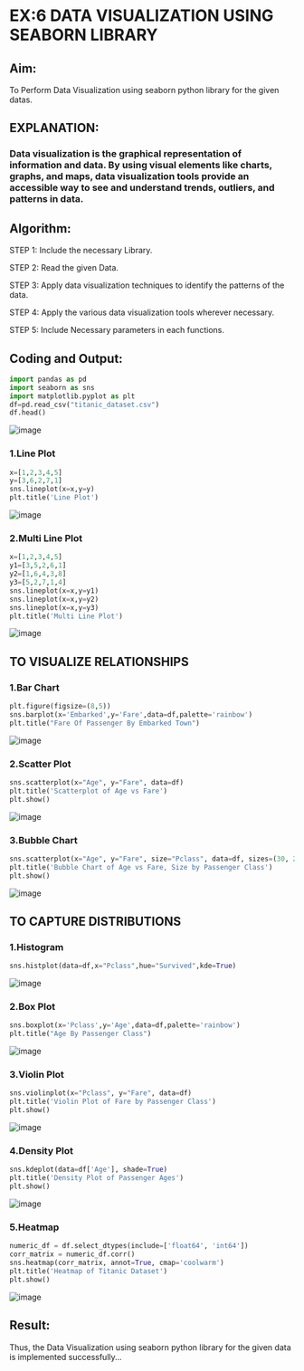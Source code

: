 # EX:6 DATA VISUALIZATION USING SEABORN LIBRARY

## Aim:
  To Perform Data Visualization using seaborn python library for the given datas.

## EXPLANATION:
### Data visualization is the graphical representation of information and data. By using visual elements like charts, graphs, and maps, data visualization tools provide an accessible way to see and understand trends, outliers, and patterns in data.

## Algorithm:

STEP 1: Include the necessary Library.

STEP 2: Read the given Data.

STEP 3: Apply data visualization techniques to identify the patterns of the data.

STEP 4: Apply the various data visualization tools wherever necessary.

STEP 5: Include Necessary parameters in each functions.

## Coding and Output:

```py
import pandas as pd
import seaborn as sns
import matplotlib.pyplot as plt
df=pd.read_csv("titanic_dataset.csv")
df.head()
```

![image](https://github.com/aadithyan22000618/EXNO-6-DS/assets/113586376/79f4819c-dfc3-4906-84c0-9e03ce115c32)



### 1.Line Plot
```py
x=[1,2,3,4,5]
y=[3,6,2,7,1]
sns.lineplot(x=x,y=y)
plt.title('Line Plot')
```
![image](https://github.com/aadithyan22000618/EXNO-6-DS/assets/113586376/68a63045-f6dc-4229-bc53-e4e4e71b14f5)


### 2.Multi Line Plot
```py
x=[1,2,3,4,5]
y1=[3,5,2,6,1]
y2=[1,6,4,3,8]
y3=[5,2,7,1,4]
sns.lineplot(x=x,y=y1)
sns.lineplot(x=x,y=y2)
sns.lineplot(x=x,y=y3)
plt.title('Multi Line Plot')
```

![image](https://github.com/aadithyan22000618/EXNO-6-DS/assets/113586376/aae1a706-a5b2-41ed-bd91-3bfde2f18fae)


## TO VISUALIZE RELATIONSHIPS
### 1.Bar Chart
```py
plt.figure(figsize=(8,5))
sns.barplot(x='Embarked',y='Fare',data=df,palette='rainbow')
plt.title("Fare Of Passenger By Embarked Town")
```
![image](https://github.com/aadithyan22000618/EXNO-6-DS/assets/113586376/5b1aa904-42d7-47dc-8ad2-9803d35a864f)


### 2.Scatter Plot
```py
sns.scatterplot(x="Age", y="Fare", data=df)
plt.title('Scatterplot of Age vs Fare')
plt.show()
```
![image](https://github.com/aadithyan22000618/EXNO-6-DS/assets/113586376/c7ad7761-a406-4582-931f-ad1515696c58)

### 3.Bubble Chart
```py
sns.scatterplot(x="Age", y="Fare", size="Pclass", data=df, sizes=(30, 200))
plt.title('Bubble Chart of Age vs Fare, Size by Passenger Class')
plt.show()
```
![image](https://github.com/aadithyan22000618/EXNO-6-DS/assets/113586376/a99cc2f3-7b66-408e-89f4-948bf9b80dda)


## TO CAPTURE DISTRIBUTIONS
### 1.Histogram
```py
sns.histplot(data=df,x="Pclass",hue="Survived",kde=True)
```
![image](https://github.com/aadithyan22000618/EXNO-6-DS/assets/113586376/a5f69477-e68b-4892-b3cd-965610b7faef)


### 2.Box Plot
```py
sns.boxplot(x='Pclass',y='Age',data=df,palette='rainbow')
plt.title("Age By Passenger Class")
```
![image](https://github.com/aadithyan22000618/EXNO-6-DS/assets/113586376/0caa044f-a411-49e8-b05e-66cf67c49383)


### 3.Violin Plot
```py
sns.violinplot(x="Pclass", y="Fare", data=df)
plt.title('Violin Plot of Fare by Passenger Class')
plt.show()
```
![image](https://github.com/aadithyan22000618/EXNO-6-DS/assets/113586376/b725d969-8c14-4cfc-9ef8-80035a388b93)


### 4.Density Plot
```py
sns.kdeplot(data=df['Age'], shade=True)
plt.title('Density Plot of Passenger Ages')
plt.show()
```
![image](https://github.com/aadithyan22000618/EXNO-6-DS/assets/113586376/2da67e4d-d184-4c90-8859-cca668c52057)


### 5.Heatmap
```py
numeric_df = df.select_dtypes(include=['float64', 'int64'])
corr_matrix = numeric_df.corr()
sns.heatmap(corr_matrix, annot=True, cmap='coolwarm')
plt.title('Heatmap of Titanic Dataset')
plt.show()
```
![image](https://github.com/aadithyan22000618/EXNO-6-DS/assets/113586376/5cc6be20-4ef3-4db4-86fd-5eb9f9299a0d)



## Result:
Thus, the Data Visualization using seaborn python library for the given data is implemented successfully...
